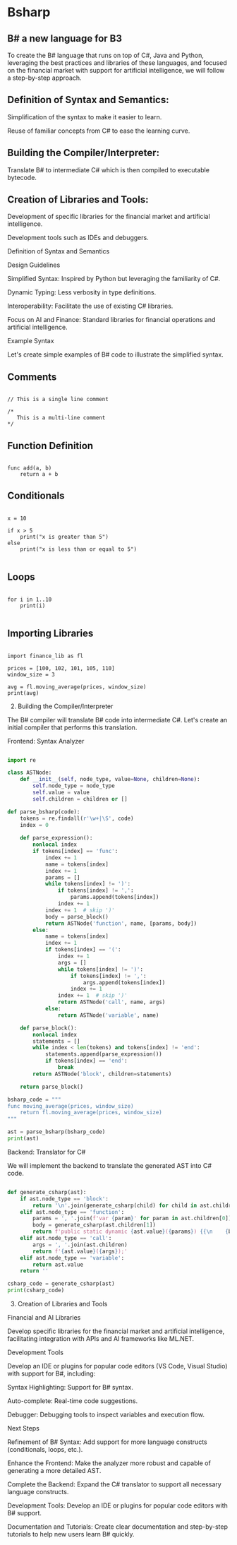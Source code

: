 # Bsharp

## B# a new language for B3

To create the B# language that runs on top of C#, Java and Python, leveraging the best practices and libraries of these languages, and focused on the financial market with support for artificial intelligence, we will follow a step-by-step approach.

## Definition of Syntax and Semantics:

Simplification of the syntax to make it easier to learn.

Reuse of familiar concepts from C# to ease the learning curve.

## Building the Compiler/Interpreter:

Translate B# to intermediate C# which is then compiled to executable bytecode.

## Creation of Libraries and Tools:

Development of specific libraries for the financial market and artificial intelligence.

Development tools such as IDEs and debuggers.

Definition of Syntax and Semantics

Design Guidelines

Simplified Syntax: Inspired by Python but leveraging the familiarity of C#.

Dynamic Typing: Less verbosity in type definitions.

Interoperability: Facilitate the use of existing C# libraries.

Focus on AI and Finance: Standard libraries for financial operations and artificial intelligence.

Example Syntax

Let's create simple examples of B# code to illustrate the simplified syntax.

## Comments

```bsharp

// This is a single line comment

/*
   This is a multi-line comment
*/

```

## Function Definition

```bsharp

func add(a, b)
    return a + b

```

## Conditionals

```bsharp

x = 10

if x > 5
    print("x is greater than 5")
else
    print("x is less than or equal to 5")


```

## Loops

```bsharp

for i in 1..10
    print(i)


```

## Importing Libraries

```bsharp

import finance_lib as fl

prices = [100, 102, 101, 105, 110]
window_size = 3

avg = fl.moving_average(prices, window_size)
print(avg)

```

2. Building the Compiler/Interpreter

The B# compiler will translate B# code into intermediate C#. Let's create an initial compiler that performs this translation.

Frontend: Syntax Analyzer

```python

import re

class ASTNode:
    def __init__(self, node_type, value=None, children=None):
        self.node_type = node_type
        self.value = value
        self.children = children or []

def parse_bsharp(code):
    tokens = re.findall(r'\w+|\S', code)
    index = 0
    
    def parse_expression():
        nonlocal index
        if tokens[index] == 'func':
            index += 1
            name = tokens[index]
            index += 1
            params = []
            while tokens[index] != ')':
                if tokens[index] != ',':
                    params.append(tokens[index])
                index += 1
            index += 1  # skip ')'
            body = parse_block()
            return ASTNode('function', name, [params, body])
        else:
            name = tokens[index]
            index += 1
            if tokens[index] == '(':
                index += 1
                args = []
                while tokens[index] != ')':
                    if tokens[index] != ',':
                        args.append(tokens[index])
                    index += 1
                index += 1  # skip ')'
                return ASTNode('call', name, args)
            else:
                return ASTNode('variable', name)

    def parse_block():
        nonlocal index
        statements = []
        while index < len(tokens) and tokens[index] != 'end':
            statements.append(parse_expression())
            if tokens[index] == 'end':
                break
        return ASTNode('block', children=statements)

    return parse_block()

bsharp_code = """
func moving_average(prices, window_size)
    return fl.moving_average(prices, window_size)
"""

ast = parse_bsharp(bsharp_code)
print(ast)

```

Backend: Translator for C#

We will implement the backend to translate the generated AST into C# code.

```python

def generate_csharp(ast):
    if ast.node_type == 'block':
        return '\n'.join(generate_csharp(child) for child in ast.children)
    elif ast.node_type == 'function':
        params = ', '.join(f'var {param}' for param in ast.children[0])
        body = generate_csharp(ast.children[1])
        return f'public static dynamic {ast.value}({params}) {{\n    {body.replace("\n", "\n    ")}\n}}'
    elif ast.node_type == 'call':
        args = ', '.join(ast.children)
        return f'{ast.value}({args});'
    elif ast.node_type == 'variable':
        return ast.value
    return ''

csharp_code = generate_csharp(ast)
print(csharp_code)

```

3. Creation of Libraries and Tools

Financial and AI Libraries

Develop specific libraries for the financial market and artificial intelligence, facilitating integration with APIs and AI frameworks like ML.NET.

Development Tools

Develop an IDE or plugins for popular code editors (VS Code, Visual Studio) with support for B#, including:

Syntax Highlighting: Support for B# syntax.

Auto-complete: Real-time code suggestions.

Debugger: Debugging tools to inspect variables and execution flow.

Next Steps

Refinement of B# Syntax: Add support for more language constructs (conditionals, loops, etc.).

Enhance the Frontend: Make the analyzer more robust and capable of generating a more detailed AST.

Complete the Backend: Expand the C# translator to support all necessary language constructs.

Development Tools: Develop an IDE or plugins for popular code editors with B# support.

Documentation and Tutorials: Create clear documentation and step-by-step tutorials to help new users learn B# quickly.
